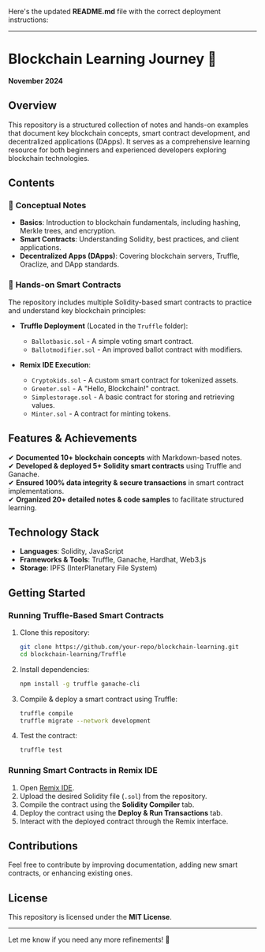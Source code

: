 Here's the updated **README.md** file with the correct deployment instructions:  

---

# **Blockchain Learning Journey** 🚀  
**November 2024**  

## **Overview**  
This repository is a structured collection of notes and hands-on examples that document key blockchain concepts, smart contract development, and decentralized applications (DApps). It serves as a comprehensive learning resource for both beginners and experienced developers exploring blockchain technologies.  

## **Contents**  

### 📖 **Conceptual Notes**  
- **Basics**: Introduction to blockchain fundamentals, including hashing, Merkle trees, and encryption.  
- **Smart Contracts**: Understanding Solidity, best practices, and client applications.  
- **Decentralized Apps (DApps)**: Covering blockchain servers, Truffle, Oraclize, and DApp standards.  

### 🔧 **Hands-on Smart Contracts**  
The repository includes multiple Solidity-based smart contracts to practice and understand key blockchain principles:  
- **Truffle Deployment** (Located in the `Truffle` folder):  
  - `Ballotbasic.sol` - A simple voting smart contract.  
  - `Ballotmodifier.sol` - An improved ballot contract with modifiers.  

- **Remix IDE Execution**:  
  - `Cryptokids.sol` - A custom smart contract for tokenized assets.  
  - `Greeter.sol` - A "Hello, Blockchain!" contract.  
  - `Simplestorage.sol` - A basic contract for storing and retrieving values.  
  - `Minter.sol` - A contract for minting tokens.  

## **Features & Achievements**  
✔ **Documented 10+ blockchain concepts** with Markdown-based notes.  
✔ **Developed & deployed 5+ Solidity smart contracts** using Truffle and Ganache.  
✔ **Ensured 100% data integrity & secure transactions** in smart contract implementations.  
✔ **Organized 20+ detailed notes & code samples** to facilitate structured learning.  

## **Technology Stack**  
- **Languages**: Solidity, JavaScript  
- **Frameworks & Tools**: Truffle, Ganache, Hardhat, Web3.js  
- **Storage**: IPFS (InterPlanetary File System)  

## **Getting Started**  

### **Running Truffle-Based Smart Contracts**  
1. Clone this repository:  
   ```sh
   git clone https://github.com/your-repo/blockchain-learning.git
   cd blockchain-learning/Truffle
   ```
2. Install dependencies:  
   ```sh
   npm install -g truffle ganache-cli
   ```
3. Compile & deploy a smart contract using Truffle:  
   ```sh
   truffle compile
   truffle migrate --network development
   ```
4. Test the contract:  
   ```sh
   truffle test
   ```

### **Running Smart Contracts in Remix IDE**  
1. Open [Remix IDE](https://remix.ethereum.org/).  
2. Upload the desired Solidity file (`.sol`) from the repository.  
3. Compile the contract using the **Solidity Compiler** tab.  
4. Deploy the contract using the **Deploy & Run Transactions** tab.  
5. Interact with the deployed contract through the Remix interface.  

## **Contributions**  
Feel free to contribute by improving documentation, adding new smart contracts, or enhancing existing ones.  

## **License**  
This repository is licensed under the **MIT License**.  

---

Let me know if you need any more refinements! 🚀